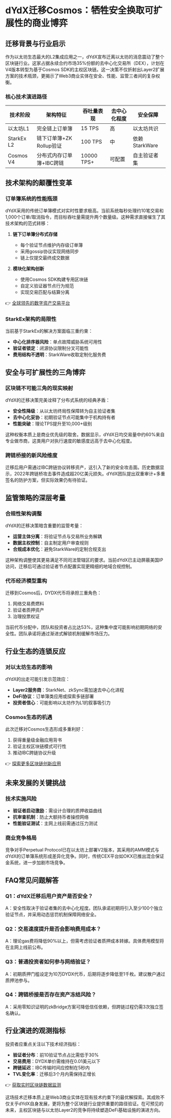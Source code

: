 # dYdX迁移Cosmos：牺牲安全换取可扩展性的商业博弈

## 迁移背景与行业启示

作为以太坊生态最大的L2集成应用之一，dYdX宣布迁离以太坊的消息震动了整个区块链行业。这家占据永续合约市场35%份额的去中心化交易所（DEX），计划在V4版本转型为基于Cosmos SDK的主权区块链。这一决策不仅折射出Layer2扩展方案的技术瓶颈，更揭示了Web3商业实体在安全、性能、监管三者间的复杂权衡。

### 核心技术演进路径

| 技术阶段       | 架构特征                     | 吞吐量表现 | 去中心化程度 | 安全保障       |
|----------------|------------------------------|------------|--------------|----------------|
| 以太坊L1       | 完全链上订单簿               | 15 TPS     | 高           | 以太坊共识     |
| StarkEx L2     | 链下订单簿+ZK Rollup验证     | 100 TPS    | 中           | 依赖StarkWare  |
| Cosmos V4      | 分布式内存订单簿+IBC跨链     | 10000 TPS+ | 可配置       | 自主验证者集   |

## 技术架构的颠覆性变革

### 订单簿系统的性能瓶颈

dYdX采用的传统订单簿模式对实时性要求极高。当前系统每秒处理约10笔交易和1,000个订单/取消指令，而目标吞吐量需提升两个数量级。这种需求直接催生了其技术架构的范式转移：

1. **链下订单簿分布式存储**
   - 每个验证节点维护内存级订单簿
   - 采用gossip协议实现网络同步
   - 链上仅提交最终成交数据

2. **模块化架构创新**
   - 使用Cosmos SDK构建专用区块链
   - 自定义验证器节点行为规范
   - 实现交易匹配与结算分离

👉 [全球领先的数字资产交易平台](https://bit.ly/okx_welcome)

### StarkEx架构的局限性

当前基于StarkEx的解决方案面临三重约束：
- **中心化排序器风险**：单点故障威胁系统可用性
- **验证者锁定**：闭源协议限制分叉可能性
- **费用结构不透明**：StarkWare收取定制化服务费

## 安全与可扩展性的三角博弈

### 区块链不可能三角的现实映射

dYdX的迁移决策完美诠释了分布式系统的经典矛盾：

- **安全性降级**：从以太坊终局性保障转为自主验证者集
- **去中心化妥协**：初期验证节点可能集中于机构持有者
- **性能突破**：理论TPS提升至10,000+级别

这种权衡本质上是商业优先级的取舍。数据显示，dYdX日均交易量中约60%来自专业做市商，这类用户对执行速度的敏感度远高于去中心化程度。

### 跨链桥接的新风险维度

迁移后用户需通过IBC跨链协议转移资产，这引入了新的安全攻击面。历史数据显示，2022年跨链桥攻击事件造成超20亿美元损失。dYdX团队提出双重审计+多重签名的防护方案，但实际效果仍有待验证。

## 监管策略的深层考量

### 合规性架构调整

dYdX的迁移决策暗含重要的监管考量：
- **运营主体分离**：将验证节点与交易所业务解耦
- **数据主权控制**：自主制定用户审查规则
- **合规成本优化**：避免StarkWare的定制合规支出

这种架构调整使其更易满足不同司法管辖区的要求。当前dYdX已主动屏蔽美国IP访问，迁移后可通过验证者节点配置实现更精细的地域合规控制。

### 代币经济模型重构

迁移到Cosmos后，DYDX代币将承担三重角色：
1. 网络交易费燃料
2. 验证者质押资产
3. 治理投票权证

当前代币分配中，团队和投资者占比达53%，这种集中度可能影响初期网络的安全性。团队承诺将通过渐进式解锁机制缓解市场压力。

## 行业生态的连锁反应

### 对以太坊生态的影响

dYdX的出走可能引发示范效应：
- **Layer2服务商**：StarkNet、zkSync需加速去中心化进程
- **DeFi协议**：订单簿类应用或探索多链部署
- **投资者信心**：可能影响以太坊作为L1的叙事吸引力

### Cosmos生态的机遇

此次迁移对Cosmos生态形成多重利好：
1. 获得重量级金融应用背书
2. 验证主权区块链模式可行性
3. 推动IBC跨链协议升级

👉 [探索更多区块链创新应用](https://bit.ly/okx_welcome)

## 未来发展的关键挑战

### 技术实施风险

- **验证者启动激励**：需设计合理的质押收益曲线
- **抗审查机制**：防止大额持币者操控网络
- **性能验证测试**：主网上线前需通过压力测试

### 商业竞争格局

竞争对手Perpetual Protocol已在以太坊上部署V2版本，其采用的AMM模式与dYdX的订单簿系统形成差异化竞争。同时，传统CEX平台如OKX已推出混合保证金系统，进一步加剧市场竞争。

## FAQ常见问题解答

### Q1：dYdX迁移后用户资产是否安全？
A：安全性取决于验证者集的去中心化程度。团队承诺初期将引入至少100个独立验证节点，并采用动态惩罚机制保障网络安全。

### Q2：交易速度提升是否会影响费用成本？
A：理论gas费将降低90%以上，但需考虑验证者质押成本转嫁。具体费用模型将在主网上线前公布。

### Q3：普通投资者如何参与网络验证？
A：初期质押门槛设定为10万DYDX代币，后期将逐步降低至1千枚。建议散户通过质押池参与。

### Q4：跨链桥接是否存在资产冻结风险？
A：采用零知识证明的zkBridge方案可降低信任依赖，但跨链过程仍需3次独立签名确认。

## 行业演进的观测指标

投资者应重点关注以下技术经济指标：
- **验证者分布**：前10验证节点占比需低于30%
- **交易费用**：DYDX单价需维持在0.01美元以下
- **跨链延迟**：IBC传输时间应控制在5秒内
- **TVL变化率**：迁移后3个月内需保持正增长

👉 [获取实时区块链数据监测](https://bit.ly/okx_welcome)

这场技术迁移本质上是Web3商业实体在现有技术约束下的最优解探索。其成败不仅关乎dYdX自身发展，更将为整个区块链行业提供重要的路径验证。在可预见的未来，主权区块链与以太坊Layer2的竞争将持续塑造DeFi基础设施的演进方向。